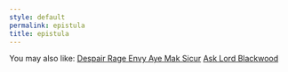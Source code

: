 ```yaml
---
style: default
permalink: epistula
title: epistula
---
```

You may also like:
[Despair Rage Envy Aye Mak Sicur](http://scp-wiki.net/dreams)
[Ask Lord Blackwood](http://scp-wiki.net/ask-lord-blackwood)
